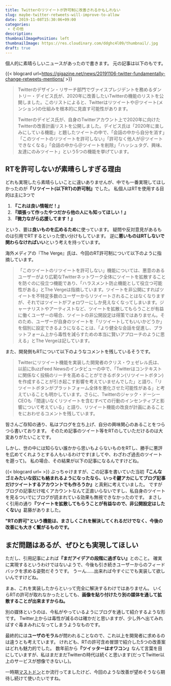```yaml
---
title: Twitterのリツイートが許可制に改善されるかもしれない
slug: maybe-twitter-retweets-will-improve-to-allow
date: 2019-11-08T15:30:06+09:00
categories: 
 - その他
description: 
thumbnailImagePosition: left
thumbnailImage: https://res.cloudinary.com/ddghc4l09/thumbnail/.jpg
draft: true
---
```


<!--more-->

個人的に素晴らしいニュースがあったので書きます。
元の記事は以下のもです。

{{< blogcard url=https://gigazine.net/news/20191106-twitter-fundamentally-change-retweets-mentions/ >}}
<blockquote>
  Twitterのデザイン・リサーチ部門でヴァイスプレジデントを務めるダントリー・デイビス氏が、2020年に改善したいTwitterの機能のリストを公開しました。このリストによると、Twitterはリツイートや＠ツイート(メンション)の仕組みを根本的に見直す可能性があります。
  
  Twitterのデイビス氏が、自身のTwitterアカウント上で2020年に向けたTwitterの改善計画リストを公開しました。デイビス氏は「2020年に楽しみにしている機能」と題したツイートの中で、「会話の中から自分を消す」「このツイートのリツイートを許可しない」「許可なく他人が＠ツイートできなくなる」「会話の中から＠ツイートを削除」「ハッシュタグ、興味、友達にのみツイート」という5つの機能を挙げています。
</blockquote>

<h2>RTを許可しないが素晴らしすぎる理由</h2>

どれも実現したら素晴らしいことに違いありませんが、中でも一番実現してほしかったのが<strong>『リツイート(以下RT)の許可制』</strong>でした。
私個人はRTを使用する目的は主に3つで

<ol>
<li><strong>『これは良い情報だ！』</strong></li>
<li><strong>『頑張って作ったやつだから他の人にも知ってほしい！』</strong></li>
<li><strong>『微力ながら応援してます！』</strong></li>
</ol>

という、要は<strong>良いものを広めるため</strong>に使っています。
疑問や反対意見があるものは引用でRTするといった使い分けもしています。
逆に<strong>悪いものはRTしないで関わらなければいい</strong>という考えを持っています。

海外メディアの『The Verge』氏は、今回のRT許可制について以下のように指摘しています。

<blockquote>
  「このツイートのリツイートを許可しない」機能については、悪意のあるユーザーがより広範なTwitterネットワーク全体にツイートを拡散することを防ぐのに役立つ機能であり、「ハラスメント防止機能として役立つ可能性がある」とThe Vergeは指摘しています。ツイートを非公開にすればツイートを不特定多数のユーザーからリツイートされることはなくなりますが、それではツイートがフォロワーにしか見えなくなってしまいます。ジャーナリストやアーティストなど、ツイートを拡散してもらうことが有益に働くユーザーの場合、ツイートの非公開設定は得策ではありません。そのため、ユーザーが自身のツイートを「リツイートしてもいいかどうか」を個別に設定できるようになることは、「より健全な会話を促進し、プラットフォーム上から毒性を減らすための本当に賢いアプローチのように思える」とThe Vergeは記しています。
</blockquote>

また、開発側もRTについて以下のようなコメントを残しているそうです。

<blockquote>
  Twitterにリツイート機能を実装した開発者のクリス・ウェゼレル氏は、以前にBuzzFeed Newsのインタビューの中で、「Twitterはコンテキストに関係なく投稿のリーチを高めることができるボタン(リツイートボタン)を作成することが引き起こす影響を考えていませんでした」と語り、「リツイートボタンがプラットフォーム全体を悪化させた可能性がある」と考えていることも明かしています。さらに、Twitterのジャック・ドーシーCEOも「間違いなくリツイートを含むすべての行動のインセンティブと影響について考えている」と語り、リツイート機能の改良が計画にあることをにおわせるコメントを残しています。
</blockquote>

皆さんご存知の通り、私はブログを立ち上げ、自分の興味関心のあることをつらつら書いております。
そのため記事のツイート等をRTのしていただけるのは大変ありがたいことです。

しかし、世の中には知らない誰かから思いもよらないものをRTし、勝手に悪評を広めてくれようとする人もいるわけです(ましてや、わざわざ過去のツイートを遡って)。
私の場合、その結果が以下の記事になるんですけどね。

{{< blogcard url= >}}
ぶっちゃけますが、この記事を書いていた当初<strong>『こんなゴミみたいな奴にも絡まれるようになったなら、いっそ鍵アカにしてブログ記事だけツイートするアカウントでも作ろうか』</strong>と真剣に考えていました。
ですがブログの記事だけ呟くアカウントなんて正直いらないですし、私自身のツイートを見るついでにブログが読まれている効果も無視できなかったのです。
まさしく引用の通り<strong>『ツイートを拡散してもらうことが有益なので、非公開設定はしたくない』</strong>葛藤がありました。

<strong>"RTの許可"という機能は、まさしくこれを解決してくれるだけでなく、今後の改善にも大きく繋がるものです。</strong>

<h2>まだ問題はあるが、ぜひとも実現してほしい</h2>

ただし、引用記事によれば<strong>『まだアイデアの段階に過ぎない』</strong>とのこと。
確実に実現するというわけではないようで、今後も引き続きユーザーからのフィードバックを求める姿勢だそうです。
うーん……出来れば今すぐにでも実装して欲しいんですけどね。

まぁ、これを実装したからといって完全に解決するわけではありません。
いくらRTの許可が取れなかったとしても、<strong>画像を貼り付けたり別の媒体を通して拡散することが出来ますからね。</strong>

別の媒体というのは、今私がやっているようにブログを通して紹介するような形です。
Twitter上からは毒性が減るのは確かだと思いますが、少し外へ出てみればすぐ毒まみれになってしまうようなものです。

最終的には<strong>ユーザのモラル</strong>が問われることなので、これ以上を開発者に求めるのは違うとも考えています。
けれども、RTの許可含め冒頭で紹介した5つの改善案はどれも魅力的でした。
数年前から<strong>『ツイッターはオワコン』</strong>なんて言葉を目にしていますが、私はまだまだTwitterの時代は続くと思います(だってTwitter以上のサービスが想像できないし)。

一時期<a href="https://ja.mstdn.wiki/Mastodon">マストドン</a>とか流行ってましたけど、今回のような改善が望めそうなら期待し続けて使いたいですね。

